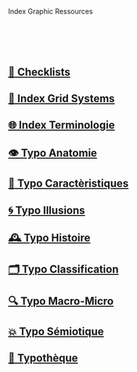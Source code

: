   Index Graphic Ressources
# &nbsp;

## [📝 Checklists]()
## [🏢 Index Grid Systems]()
## [🌐 Index Terminologie](/index-graphic-terminology)
## [👁️ Typo Anatomie](/describe-typefaces)
## [🧬 Typo Caractèristiques](/parameter-typefaces)
## [🌀 Typo Illusions](/correct-typeface)
## [🕰️ Typo Histoire](/overview-writing-history)
## [🗂️ Typo Classification](/classify-typefaces)
## [🔍 Typo Macro-Micro]()
## [💥 Typo Sémiotique](/denote-typefaces)
## [🔡 Typothèque](http://typo.eracom.ch)
